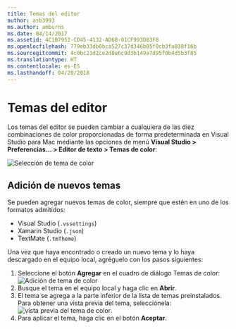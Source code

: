 ```yaml
---
title: Temas del editor
author: asb3993
ms.author: amburns
ms.date: 04/14/2017
ms.assetid: 4C1B7952-CD45-4132-AD6B-01CF993D83F8
ms.openlocfilehash: 779eb33db0bca527c37d346b05f0cb3fa038f16b
ms.sourcegitcommit: 4c0bc21d2ce2d8e6c9d3b149a7d95f0b4d5b3f85
ms.translationtype: HT
ms.contentlocale: es-ES
ms.lasthandoff: 04/20/2018
---
```

# <a name="editor-themes"></a>Temas del editor
Los temas del editor se pueden cambiar a cualquiera de las diez combinaciones de color proporcionadas de forma predeterminada en Visual Studio para Mac mediante las opciones de menú **Visual Studio > Preferencias... > Editor de texto > Temas de color**:

 ![Selección de tema de color](media/source-editor-image17.png)

## <a name="adding-new-themes"></a>Adición de nuevos temas

Se pueden agregar nuevos temas de color, siempre que estén en uno de los formatos admitidos:

* Visual Studio (`.vssettings`)
* Xamarin Studio (`.json`)
* TextMate (`.tmTheme`)

Una vez que haya encontrado o creado un nuevo tema y lo haya descargado en el equipo local, agréguelo con los pasos siguientes:

1. Seleccione el botón **Agregar** en el cuadro de diálogo Temas de color:   
    ![Adición de tema de color](media/source-editor-image20.png)
2. Busque el tema en el equipo local y haga clic en **Abrir**.
3. El tema se agrega a la parte inferior de la lista de temas preinstalados. Para obtener una vista previa del tema, selecciónela: ![vista previa del tema de color](media/source-editor-image21.png).
4. Para aplicar el tema, haga clic en el botón **Aceptar**. 
